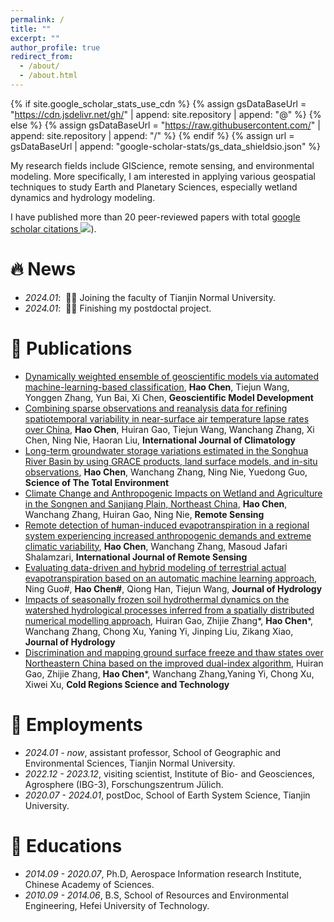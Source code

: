 ```yaml
---
permalink: /
title: ""
excerpt: ""
author_profile: true
redirect_from: 
  - /about/
  - /about.html
---
```


{% if site.google_scholar_stats_use_cdn %}
{% assign gsDataBaseUrl = "https://cdn.jsdelivr.net/gh/" | append: site.repository | append: "@" %}
{% else %}
{% assign gsDataBaseUrl = "https://raw.githubusercontent.com/" | append: site.repository | append: "/" %}
{% endif %}
{% assign url = gsDataBaseUrl | append: "google-scholar-stats/gs_data_shieldsio.json" %}

<span class='anchor' id='about-me'></span>

My research fields include GIScience, remote sensing, and environmental modeling. More specifically, I am interested in applying various geospatial techniques to study Earth and Planetary Sciences, especially wetland dynamics and hydrology modeling.

I have published more than 20 peer-reviewed papers with total <a href='https://scholar.google.com/citations?user=rrBhTpMAAAAJ'>google scholar citations <a href='https://scholar.google.com/citations?user=rrBhTpMAAAAJ'><img src="https://img.shields.io/endpoint?url={{ url | url_encode }}&logo=Google%20Scholar&labelColor=f6f6f6&color=9cf&style=flat&label=citations"></a>).


# 🔥 News
- *2024.01*: &nbsp;🎉🎉 Joining the faculty of Tianjin Normal University. 
- *2024.01*: &nbsp;🎉🎉 Finishing my postdoctal project.

# 📝 Publications 

<!-- <div class='paper-box'><div class='paper-box-image'><div><div class="badge">CVPR 2016</div><img src='images/500x300.png' alt="sym" width="100%"></div></div>
<div class='paper-box-text' markdown="1">

[Deep Residual Learning for Image Recognition](https://openaccess.thecvf.com/content_cvpr_2016/papers/He_Deep_Residual_Learning_CVPR_2016_paper.pdf)

**Kaiming He**, Xiangyu Zhang, Shaoqing Ren, Jian Sun

[**Project**](https://scholar.google.com/citations?view_op=view_citation&hl=zh-CN&user=DhtAFkwAAAAJ&citation_for_view=DhtAFkwAAAAJ:ALROH1vI_8AC) <strong><span class='show_paper_citations' data='DhtAFkwAAAAJ:ALROH1vI_8AC'></span></strong>
- Lorem ipsum dolor sit amet, consectetur adipiscing elit. Vivamus ornare aliquet ipsum, ac tempus justo dapibus sit amet. 
</div>
</div> -->

- [Dynamically weighted ensemble of geoscientific models via automated machine-learning-based classification](https://doi.org/10.5194/gmd-16-5685-2023), **Hao Chen**, Tiejun Wang, Yonggen Zhang, Yun Bai, Xi Chen, **Geoscientific Model Development**
- [Combining sparse observations and reanalysis data for refining spatiotemporal variability in near-surface air temperature lapse rates over China](https://doi.org/10.1002/joc.7226), **Hao Chen**, Huiran Gao, Tiejun Wang, Wanchang Zhang, Xi Chen, Ning Nie, Haoran Liu, **International Journal of Climatology**
- [Long-term groundwater storage variations estimated in the Songhua River Basin by using GRACE products, land surface models, and in-situ observations](https://doi.org/10.1016/j.scitotenv.2018.08.352), **Hao Chen**, Wanchang Zhang, Ning Nie, Yuedong Guo, **Science of The Total Environment**
- [Climate Change and Anthropogenic Impacts on Wetland and Agriculture in the Songnen and Sanjiang Plain, Northeast China](https://doi.org/10.3390/rs10030356), **Hao Chen**, Wanchang Zhang, Huiran Gao, Ning Nie, **Remote Sensing**
- [Remote detection of human-induced evapotranspiration in a regional system experiencing increased anthropogenic demands and extreme climatic variability](https://doi.org/10.1080/01431161.2018.1523590), **Hao Chen**, Wanchang Zhang, Masoud Jafari Shalamzari, **International Journal of Remote Sensing**
- [Evaluating data-driven and hybrid modeling of terrestrial actual evapotranspiration based on an automatic machine learning approach](https://doi.org/10.1016/j.jhydrol.2023.130594), Ning Guo#, **Hao Chen#**, Qiong Han, Tiejun Wang, **Journal of Hydrology**
- [Impacts of seasonally frozen soil hydrothermal dynamics on the watershed hydrological processes inferred from a spatially distributed numerical modelling approach](https://doi.org/10.1016/j.jhydrol.2023.129947), Huiran Gao, Zhijie Zhang*, **Hao Chen***, Wanchang Zhang, Chong Xu, Yaning Yi, Jinping Liu, Zikang Xiao, **Journal of Hydrology**
- [Discrimination and mapping ground surface freeze and thaw states over Northeastern China based on the improved dual-index algorithm](https://doi.org/10.1016/j.coldregions.2023.103963), Huiran Gao, Zhijie Zhang, **Hao Chen***, Wanchang Zhang,Yaning Yi, Chong Xu, Xiwei Xu, **Cold Regions Science and Technology**


<!-- # 🎖 Honors and Awards
- *2021.10* Lorem ipsum dolor sit amet, consectetur adipiscing elit. Vivamus ornare aliquet ipsum, ac tempus justo dapibus sit amet. 
- *2021.09* Lorem ipsum dolor sit amet, consectetur adipiscing elit. Vivamus ornare aliquet ipsum, ac tempus justo dapibus sit amet.  -->

# 📖 Employments
- *2024.01 - now*, assistant professor, School of Geographic and Environmental Sciences, Tianjin Normal University. 
- *2022.12 - 2023.12*, visiting scientist, Institute of Bio- and Geosciences, Agrosphere (IBG-3), Forschungszentrum Jülich. 
- *2020.07 - 2024.01*, postDoc, School of Earth System Science, Tianjin University. 


# 📖 Educations
- *2014.09 - 2020.07*, Ph.D, Aerospace Information research Institute, Chinese Academy of Sciences. 
- *2010.09 - 2014.06*, B.S, School of Resources and Environmental Engineering, Hefei University of Technology. 

<!-- # 💬 Invited Talks
- *2021.06*, Lorem ipsum dolor sit amet, consectetur adipiscing elit. Vivamus ornare aliquet ipsum, ac tempus justo dapibus sit amet. 
- *2021.03*, Lorem ipsum dolor sit amet, consectetur adipiscing elit. Vivamus ornare aliquet ipsum, ac tempus justo dapibus sit amet.  \| [\[video\]](https://github.com/) -->

<!-- # 💻 Internships
- *2019.05 - 2020.02*, [Lorem](https://github.com/), China. -->